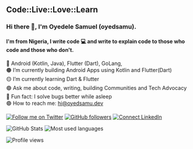 ## Code::Live::Love::Learn

### Hi there 👋, I'm Oyedele Samuel (oyedsamu).
#### I'm from Nigeria, I write code 💻 and write to explain code to those who code and those who don't.

🔴 Android (Kotlin, Java), Flutter (Dart), GoLang,  <br>
🟠 I’m currently building Android Apps using Kotlin and Flutter(Dart)<br>
🟡 I’m currently learning Dart & Flutter<br>
🟢 Ask me about code, writing, building Communities and Tech Advocacy<br>
🔵 Fun fact: I solve bugs better while asleep<br>
🟣 How to reach me: [hi@oyedsamu.dev](mailto:oyedsamu@gmail.com)

[![Follow me on Twitter](https://img.shields.io/twitter/follow/oye_dele?style=social)](https://twitter.com/oye_dele)
[![GitHub followers](https://img.shields.io/github/followers/oyedsamu?style=social)](https://github.com/oyedsamu)
[![Connect LinkedIn](https://img.shields.io/badge/LinkedIn-informational?style=social&logo=linkedin)](https://www.linkedin.com/in/oyedsamu/)
<!-- [![Subscribe Youtube](https://img.shields.io/badge/Youtube-informational?style=social&logo=youtube)](https://www.youtube.com/channel/UCdHPUOS_QF3bCPQnd4_zD8w) -->

![GitHub Stats](https://github-readme-stats.vercel.app/api?username=oyedsamu&hide_border=true&show_icons=true&include_all_commits=false&count_private=true&line_height=24&text_color=ffffff&icon_color=ffffff&bg_color=0,833ab4,5851db,405de6&title_color=ffffff)
![Most used languages](https://github-readme-stats.vercel.app/api/top-langs/?username=oyedsamu&hide=html&hide_border=true&card_width=320&layout=compact&langs_count=4&text_color=ffffff&icon_color=ffffff&bg_color=0,833ab4,5851db,405de6&title_color=ffffff)

![Profile views](https://gpvc.arturio.dev/oyedsamu)

